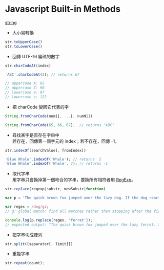 # Javascript Built-in Methods

[string](https://developer.mozilla.org/en-US/docs/Web/JavaScript/Reference/Global_Objects/String)

* 大小寫轉換
```js
str.toUpperCase()
str.toLowerCase()
```

* 回傳 UTF-16 編碼的數字
```js
str.charCodeAt(index)

'ABC'.charCodeAt(2); // returns 67

// uppercase A: 65
// uppercase Z: 90
// lowercase a: 97
// lowercase z: 122
```
* 把 charCode 變回它代表的字
```js
String.fromCharCode(num1[, ...[, numN]])

String.fromCharCode(65, 66, 67);  // returns "ABC"
```

* 尋找某字是否存在字串中  
  若存在，回傳第一個字元的 index；若不存在，回傳 -1。
```js
str.indexOf(searchValue[, fromIndex])

'Blue Whale'.indexOf('Whale'); // returns  5
'Blue Whale'.indexOf('Whale', 7); // returns -1
```

* 取代字串  
  用字串只會換掉第一個吻合的字串，要換所有相符者用 [RegExp](https://developer.mozilla.org/en-US/docs/Web/JavaScript/Reference/Global_Objects/RegExp)。
```js
str.replace(regexp|substr, newSubstr|function)

var p = 'The quick brown fox jumped over the lazy dog. If the dog reacted, was it really lazy?';

var regex = /dog/gi;
// g: global match; find all matches rather than stopping after the first match

console.log(p.replace(regex, 'ferret'));
// expected output: "The quick brown fox jumped over the lazy ferret. If the ferret reacted, was it really lazy?"
```

* 把字串切成陣列
```js
str.split([separator[, limit]])
```

* 重複字串
```js
str.repeat(count);
```
